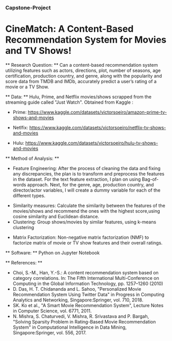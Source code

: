 ### Capstone-Project
# CineMatch: A Content-Based Recommendation System for Movies and TV Shows!

** Research Question: ** Can a content-based recommendation system utilizing features such as actors, directions, plot, number of seasons, age certification, production country, and genre, along with the popularity and score data from TMDB and IMDb, accurately predict a user’s rating of a movie or a TV Show. 

** Data: ** Hulu, Prime, and Netflix movies/shows scrapped from the streaming guide called "Just Watch". Obtained from Kaggle :
  - Prime: https://www.kaggle.com/datasets/victorsoeiro/amazon-prime-tv-shows-and-movies
  + Netlfix: https://www.kaggle.com/datasets/victorsoeiro/netflix-tv-shows-and-movies
  * Hulu: https://www.kaggle.com/datasets/victorsoeiro/hulu-tv-shows-and-movies
  
  
** Method of Analysis: **
  -	Feature Engineering: After the process of cleaning the data and fixing any discrepancies, the plan is to transform and preprocess the features in the dataset. For the text feature extraction, I plan on using Bag-of-words approach. Next, for the genre, age, production country, and director/actor variables, I will create a dummy variable for each of the different types. 
  +	Similarity measures: Calculate the similarity between the features of the movies/shows and recommend the ones with the highest score,using cosine similarity and Euclidean distance. 
  +	Clustering: Group shows/movies by similar features, using k-means clustering
  *	Matrix Factorization: Non-negative matrix factorization (NMF) to factorize matrix of movie or TV show features and their overall ratings.

** Software: ** Python on Jupyter Notebook

** References: **
  -	Choi, S.-M., Han, Y.-S.: A content recommendation system based on category correlations. In: The Fifth International Multi-Conference on Computing in the Global Information Technology, pp. 1257–1260 (2010)
  -	D. Das, H. T. Chidananda and L. Sahoo, "Personalized Movie Recommendation System Using Twitter Data" in Progress in Computing Analytics and Networking, Singapore:Springer, vol. 710, 2018.
  -	SK. Ko et al., "A Smart Movie Recommendation System", Lecture Notes in Computer Science, vol. 6771, 2011.
  -	N. Mishra, S. Chaturvedi, V. Mishra, R. Srivastava and P. Bargah, "Solving Sparsity Problem in Rating-Based Movie Recommendation System" in Computational Intelligence in Data Mining, Singapore:Springer, vol. 556, 2017.

